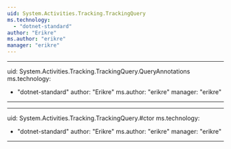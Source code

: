 ```yaml
---
uid: System.Activities.Tracking.TrackingQuery
ms.technology: 
  - "dotnet-standard"
author: "Erikre"
ms.author: "erikre"
manager: "erikre"
---
```


---
uid: System.Activities.Tracking.TrackingQuery.QueryAnnotations
ms.technology: 
  - "dotnet-standard"
author: "Erikre"
ms.author: "erikre"
manager: "erikre"
---

---
uid: System.Activities.Tracking.TrackingQuery.#ctor
ms.technology: 
  - "dotnet-standard"
author: "Erikre"
ms.author: "erikre"
manager: "erikre"
---
